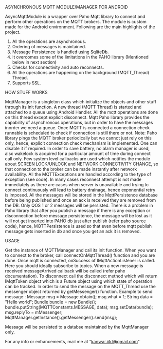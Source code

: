 ASYNCHRONOUS MQTT MODULE/MANAGER FOR ANDROID

AsyncMqttModule is a wrapper over Paho Mqtt library to connect and perform other operations on the MQTT brokers. The module is custom made for the Android environment. Following are the main highlights of the project.

1. All the operations are asynchronous.
2. Ordering of messages is maintained.
3. Message Persistence is handled using SqliteDb.
4. It overcomes some of the limitations in the PAHO library (Mentioned below in next section)
5. Checks for connectivity and auto reconnects.
6. All the operations are happening on the background (MQTT_Thread) Thread.
7. Supports SSL.

HOW STUFF WORKS

MqttManager is a singleton class which initialize the objects and other stuff through its init function. 
A new thread (MQTT Thread) is started and attached to a queue using Android Handler. All the mqtt operations are done on this thread except explicit disconnect. Mqtt Paho library provides the capability of asynchronous operations, but in order to have the messages inorder we need a queue. Once MQTT is connected a connection check runnable is scheduled to check if connection is still there or not. Note: Paho library pings the MQTT broker periodically but we cannot just rely on this only, hence, explicit connection check mechanism is implemented. One can disable it if required.
In order to save battery, no alarm manager is used, also wakelock is acquired for a particular amount of time during connect call only. Few system level callbacks are used which notifies the module about SCREEN LOCK/UNLOCK and NETWORK CONNECTIVITY CHANGE, so that connection to the broker can be made instantly after network availability. All the MQTTExceptions are handled according to the type of exception (see code). In many cases reconnect attempt is not made immediately as there are cases when server is unavailable and trying to connect continuously will lead to battery drainage, hence exponential retry is imposed. 
All the messages will be stored in the MqttPersistence database before being published and once an ack is received they are removed from the DB. Only QOS 1 or 2 messages will be persisted. There is a problem in Paho library that after you publish a message if there is any exception or disconnection before message persistence, the message will be lost as it will not get inserted into PAHO db just after publish (refer paho source code), hence, MQTTPersistence is used so that even before mqtt publish message gets inserted in db and once you get an ack it is removed.

USAGE

Get the instance of MQTTManager and call its init function. When you want to connect to the broker, call connectOnMqttThread() function and you are done. Once mqtt is connected, onSuccess of IMqttActionListener is called. Here you should ideally subscribe to topics. When a new message is received messageArrived callback will be called (refer paho documentation). To disconnect call the disconnect method which will return IMqttToken object which is a Future object using which state of operation can be tracked. In order to send the message on the MQTT_Thread use the messenger object returned by getMessenger() function. 
Example to send message : 
				Message msg = Message.obtain();
				msg.what = 1; 
				String data = "Hello world";
				Bundle bundle = new Bundle();
				bundle.putString(MQTTConstants.MESSAGE, data);
				msg.setData(bundle);
				msg.replyTo = mMessenger;
				MqttManager.getInstance().getMessenger().send(msg);

Message will be persisted to a databse maintained by the MqttManager only.

For any info or enhancements, mail me at "kanwar.iitd@gmail.com"